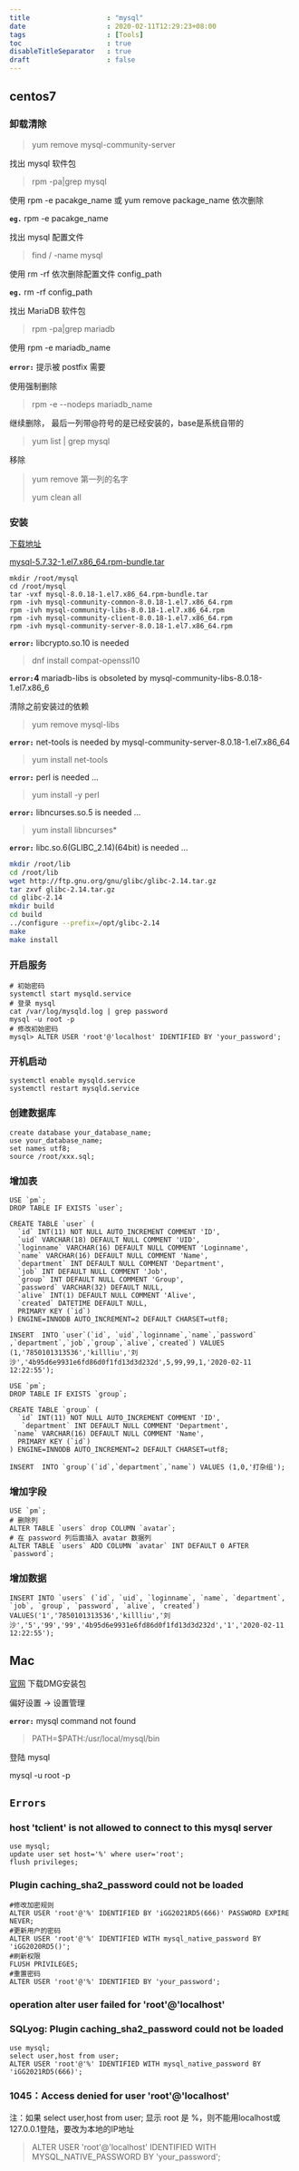 ```yaml
---
title       			: "mysql"
date        			: 2020-02-11T12:29:23+08:00
tags        			: [Tools]
toc                     : true
disableTitleSeparator   : true
draft                   : false
---
```


## centos7

### 卸载清除

> yum remove mysql-community-server	

找出 mysql 软件包

> rpm -pa|grep mysql

使用 rpm -e pacakge_name 或 yum remove package_name 依次删除

**`eg.`**  rpm -e pacakge_name

找出 mysql 配置文件

> find / -name mysql

使用 rm -rf 依次删除配置文件 config_path

**`eg.`** rm -rf config_path

找出 MariaDB 软件包

> rpm -pa|grep mariadb

使用 rpm -e mariadb_name

**`error:`** 提示被 postfix 需要

使用强制删除

> rpm -e --nodeps mariadb_name

继续删除， 最后一列带@符号的是已经安装的，base是系统自带的

> yum list | grep mysql

移除

> yum remove 第一列的名字
>
> yum clean all

### 安装

[下载地址](https://downloads.mysql.com/archives/community/)

[mysql-5.7.32-1.el7.x86_64.rpm-bundle.tar](https://downloads.mysql.com/archives/get/p/23/file/mysql-5.7.32-1.el7.x86_64.rpm-bundle.tar)

```shell
mkdir /root/mysql
cd /root/mysql
tar -vxf mysql-8.0.18-1.el7.x86_64.rpm-bundle.tar
rpm -ivh mysql-community-common-8.0.18-1.el7.x86_64.rpm
rpm -ivh mysql-community-libs-8.0.18-1.el7.x86_64.rpm
rpm -ivh mysql-community-client-8.0.18-1.el7.x86_64.rpm
rpm -ivh mysql-community-server-8.0.18-1.el7.x86_64.rpm
```

**`error:`** libcrypto.so.10 is needed

> dnf install compat-openssl10

**`error:`4** mariadb-libs is obsoleted by mysql-community-libs-8.0.18-1.el7.x86_6

清除之前安装过的依赖

> yum remove mysql-libs

**`error:`** net-tools is needed by mysql-community-server-8.0.18-1.el7.x86_64

> yum install net-tools

**`error:`** perl is needed ...

> yum install -y perl

**`error:`** libncurses.so.5 is needed ...

> yum install libncurses*

**`error:`** libc.so.6(GLIBC_2.14)(64bit) is needed ...

```sh
mkdir /root/lib
cd /root/lib
wget http://ftp.gnu.org/gnu/glibc/glibc-2.14.tar.gz
tar zxvf glibc-2.14.tar.gz
cd glibc-2.14
mkdir build
cd build
../configure --prefix=/opt/glibc-2.14
make
make install
```

### 开启服务

```shell
# 初始密码
systemctl start mysqld.service
# 登录 mysql
cat /var/log/mysqld.log | grep password
mysql -u root -p
# 修改初始密码
mysql> ALTER USER 'root'@'localhost' IDENTIFIED BY 'your_password';
```

### 开机启动

```shell
systemctl enable mysqld.service
systemctl restart mysqld.service
```

### 创建数据库

```mysql
create database your_database_name;
use your_database_name;
set names utf8;
source /root/xxx.sql;
```

### 增加表

```mysql
USE `pm`;
DROP TABLE IF EXISTS `user`;

CREATE TABLE `user` (
  `id` INT(11) NOT NULL AUTO_INCREMENT COMMENT 'ID',
  `uid` VARCHAR(18) DEFAULT NULL COMMENT 'UID',
  `loginname` VARCHAR(16) DEFAULT NULL COMMENT 'Loginname',
  `name` VARCHAR(16) DEFAULT NULL COMMENT 'Name',
  `department` INT DEFAULT NULL COMMENT 'Department',
  `job` INT DEFAULT NULL COMMENT 'Job',
  `group` INT DEFAULT NULL COMMENT 'Group',
  `password` VARCHAR(32) DEFAULT NULL,
  `alive` INT(1) DEFAULT NULL COMMENT 'Alive',
  `created` DATETIME DEFAULT NULL,
  PRIMARY KEY (`id`)
) ENGINE=INNODB AUTO_INCREMENT=2 DEFAULT CHARSET=utf8;

INSERT  INTO `user`(`id`, `uid`,`loginname`,`name`,`password` ,`department`,`job`,`group`,`alive`,`created`) VALUES (1,'7850101313536','killliu','刘沙','4b95d6e9931e6fd86d0f1fd13d3d232d',5,99,99,1,'2020-02-11 12:22:55');
```

```mysql
USE `pm`;
DROP TABLE IF EXISTS `group`;

CREATE TABLE `group` (
  `id` INT(11) NOT NULL AUTO_INCREMENT COMMENT 'ID',
   `department` INT DEFAULT NULL COMMENT 'Department',
 `name` VARCHAR(16) DEFAULT NULL COMMENT 'Name',
  PRIMARY KEY (`id`)
) ENGINE=INNODB AUTO_INCREMENT=2 DEFAULT CHARSET=utf8;

INSERT  INTO `group`(`id`,`department`,`name`) VALUES (1,0,'打杂组');
```

### 增加字段

```mysql
USE `pm`;
# 删除列
ALTER TABLE `users` drop COLUMN `avatar`;
# 在 password 列后面插入 avatar 数据列
ALTER TABLE `users` ADD COLUMN `avatar` INT DEFAULT 0 AFTER `password`;
```

### 增加数据

```mysql
INSERT INTO `users` (`id`, `uid`, `loginname`, `name`, `department`, `job`, `group`, `password`, `alive`, `created`) VALUES('1','7850101313536','killliu','刘沙','5','99','99','4b95d6e9931e6fd86d0f1fd13d3d232d','1','2020-02-11 12:22:55');
```

## Mac

[官网](https://dev.mysql.com/downloads/mysql/) 下载DMG安装包

偏好设置 -> 设置管理

**`error:`** mysql command not found

> PATH=$PATH:/usr/local/mysql/bin

登陆 mysql

mysql -u root -p

## **`Errors`**

### host 'tclient' is not allowed to connect to this mysql server

```mysql
use mysql;
update user set host='%' where user='root';
flush privileges;
```

### Plugin caching_sha2_password could not be loaded

```mysql
#修改加密规则
ALTER USER 'root'@'%' IDENTIFIED BY 'iGG2021RD5(666)' PASSWORD EXPIRE NEVER; 
#更新用户的密码
ALTER USER 'root'@'%' IDENTIFIED WITH mysql_native_password BY 'iGG2020RD5()'; 
#刷新权限
FLUSH PRIVILEGES;
#重置密码
ALTER USER 'root'@'%' IDENTIFIED BY 'your_password';
```

### operation alter user failed for 'root'@'localhost'

### SQLyog: Plugin caching_sha2_password could not be loaded

```mysql
use mysql;
select user,host from user;
ALTER USER 'root'@'%' IDENTIFIED WITH mysql_native_password BY 'iGG2021RD5(666)';
```

### 1045：Access denied for user 'root'@'localhost'

注：如果 select user,host from user; 显示 root 是 %，则不能用localhost或127.0.0.1登陆，要改为本地的IP地址

> ALTER USER 'root'@'localhost' IDENTIFIED WITH MYSQL_NATIVE_PASSWORD BY 'your_password';
